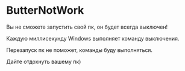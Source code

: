 # ButterNotWork
Вы не сможете запустить свой пк, он будет всегда выключен!

Каждую миллисекунду Windows выполняет команду выключения.

Перезапуск пк не поможет, команды буду выполняться.

Дайте отдохнуть вашему пк)
